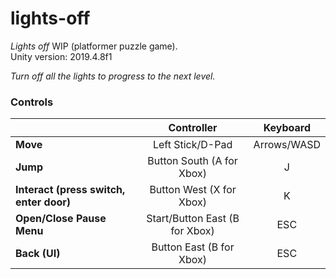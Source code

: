 # lights-off
*Lights off* WIP (platformer puzzle game).  
Unity version: 2019.4.8f1

*Turn off all the lights to progress to the next level.*

### Controls
|  | Controller | Keyboard |
| - | :---: | :---: |
| **Move** | Left Stick/D-Pad | Arrows/WASD |
| **Jump** | Button South (A for Xbox) | J |
| **Interact (press switch, enter door)** | Button West (X for Xbox) | K |
| **Open/Close Pause Menu** | Start/Button East (B for Xbox) | ESC |
| **Back (UI)** | Button East (B for Xbox) | ESC |
